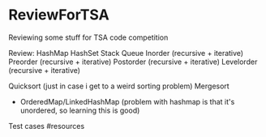 # ReviewForTSA
Reviewing some stuff for TSA code competition

Review:
HashMap
HashSet
Stack
Queue
Inorder (recursive + iterative)
Preorder (recursive + iterative)
Postorder (recursive + iterative)
Levelorder (recursive + iterative)

Quicksort (just in case i get to a weird sorting problem)
Mergesort 

- OrderedMap/LinkedHashMap (problem with hashmap is that it's unordered, so learning this is good)

Test cases #resources
